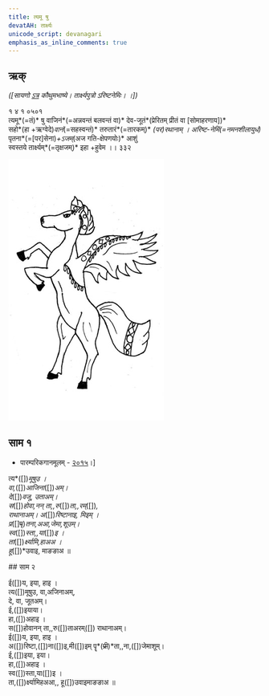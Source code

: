 ```yaml
---
title: त्यमू षु
devatAH: तार्क्ष्यः
unicode_script: devanagari  
emphasis_as_inline_comments: true
---   
```


## ऋक्

*([सायणो [ऽत्र](https://archive.org/details/SamaVedaSanhitaWithSayanabhashyaVolume1SatyavrataSamasrami1874bis/page/n735) कौथुमभाष्ये। तार्क्ष्यपुत्रो ऽरिष्टनेमिः। ।])*

१ ४ १ ०५०१  
त्यमू*(=तं)* षु वाजिनं*(=अन्नवन्तं बलवन्तं वा)* देव-जूतं*(प्रेरितम् प्रीतं वा [सोमाहरणाय])*  
सहो*(हा +ऋग्वेदे)*वानं*(=सहस्वन्तं)* तरुतारं*(=तारकम्)* *(पर)*रथानाम्  ।
अरिष्ट-नेमिं*(=नमनशीलायुधं)* पृतना*(=[पर]सेना)*+ऽजम्*(अज गति-क्षेपणयोः)* आशुं  
स्वस्तये तार्क्ष्यम्*(=तृक्षजम्)* इहा +हुवेम  ।। ३३२

![](../images/tArkShya.jpg)


## साम १

- पारम्परिकगानमूलम् - [२०१५](https://archive.org/stream/sAmaveda-jaiminIya-paravastu-paramparA-docs/UDAKA%20SAANTHI%20SAAMAANI#page/n2/mode/1up&sa=D&ust=1542425956390000)।]
<div class="audioEmbed"  caption="रामानुजार्यः 1974 " src="https://archive
.org/download/jaiminIya-sAma-gAna-paravastu-tradition-rAmAnuja/tyamU-Shu-1.mp3"></div>
<div class="audioEmbed"  caption="गोपालार्यः 2015  " src="https://archive
.org/download/jaiminIya-sAma-gAna-paravastu-tradition-gopAla-2015/tyamU-Shu-1.mp3"></div>
<div class="audioEmbed"  caption="गोपाल-विश्वासयोर् अनुवचनम् 2018 1x" src="https://archive
.org/download/jaiminIya-sAma-gAna-paravastu-tradition-anuvachanam-gopAla-vishvAsa-2018/tyamU-Shu-1.mp3"></div>
<div class="audioEmbed"  caption="गोपाल-विश्वासयोर् अनुवचनम् 2018 1.5x" src="https://archive
.org/download/jaiminIya-sAma-gAna-paravastu-tradition-anuvachanam-gopAla-vishvAsa-2018-150p-speed/tyamU-Shu-1.mp3"></div>

त्य*([])*मूषुउ ।  
वा,*([])*आजिना*([])*अम्।  
दे*([])*वजू, उताअम्।  
स*([])*होवा,नन् ता,,रु*([])*ता,,रम्*([])*,  
राथानाअम्। अ*([])*रिष्टानाइ, मिइम् ।  
प्र*([]~~पृ~~)*तना,अआ,जेमा,शूउम्।  
स्व*([])*स्ता,,या*([])*इ ।  
ता*([])*र्क्ष्यामि,हाअअ ।  
हू*([])*उवाइ, माङङाअ ॥

##‌ साम २

<div class="audioEmbed"  caption="रामानुजार्यः 1974 " src="https://archive
.org/download/jaiminIya-sAma-gAna-paravastu-tradition-rAmAnuja/tyamU-Shu-2.mp3"></div>
<div class="audioEmbed"  caption="गोपालार्यः 2015  " src="https://archive
.org/download/jaiminIya-sAma-gAna-paravastu-tradition-gopAla-2015/tyamU-Shu-2.mp3"></div>
<div class="audioEmbed"  caption="गोपाल-विश्वासयोर् अनुवचनम् 2018 1x" src="https://archive
.org/download/jaiminIya-sAma-gAna-paravastu-tradition-anuvachanam-gopAla-vishvAsa-2018/tyamU-Shu-2.mp3"></div>
<div class="audioEmbed"  caption="गोपाल-विश्वासयोर् अनुवचनम् 2018 1.5x" src="https://archive
.org/download/jaiminIya-sAma-gAna-paravastu-tradition-anuvachanam-gopAla-vishvAsa-2018-150p-speed/tyamU-Shu-2.mp3"></div>

ई([])य, इया, हाइ ।  
त्य([])मूषुउ, वा,अजिनाअम्,  
दे, वा, जूतअम्।  
ई,([])इयाया।  
हा,([])अहाइ ।  
स([])होवानन् ता,,रु([])ताअरम्([]) राथानाअम्।  
ई([])य, इया, हाइ ।  
अ([])रिष्टा,([])ना([])इ,मी([])इम् पॄ*(~~प्री~~)*ता,,ना,([])जेमाशूम्।  
ई,([])इया, इया।  
हा,([])अहाइ ।  
स्व([])स्ता,या([])इ ।  
ता,([])र्क्ष्यामिहअआ,, हू([])उवाइमाङङाअ ॥